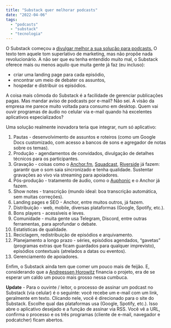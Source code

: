 ```yaml
---
title: "Substack quer melhorar podcasts"
date: "2022-04-06"
tags: 
  - "podcasts"
  - "substack"
  - "tecnologia"
---
```


O Substack começou a [divulgar melhor a sua solução para podcasts.](https://on.substack.com/p/podcasting-but-better?s=r) O texto tem aquele tom superlativo de marketing, mas não propõe nada revolucionário. A não ser que eu tenha entendido muito mal, o Substack oferece mais ou menos aquilo que muita gente já faz (eu incluso):

- criar uma landing page para cada episódio,
- encontrar um meio de debater os assuntos,
- hospedar e distribuir os episódios.

A coisa mais cômoda do Substack é a facilidade de gerenciar publicações pagas. Mas mandar aviso de podcasts por e-mail? Não sei. A visão da empresa me parece muito voltada para consumo em desktop. Quem vai ouvir programas de áudio no celular via e-mail quando há excelentes aplicativos especializados?

Uma solução realmente inovadora teria que integrar, num só aplicativo:

1. Pautas - desenvolvimento de assuntos e roteiros (como um Google Docs customizado, com acesso a bancos de sons e agregador de notas sobre os temas).
2. Produção - agendamentos de convidados, divulgação de detalhes técnicos para os participantes.
3. Gravação - coisas como o [Anchor.fm](http://Anchor.fm), [Squadcast](https://squadcast.fm/), [Riverside](https://riverside.fm/) já fazem: garantir que o som saia sincronizado e tenha qualidade. Sustentar gravações ao vivo via streaming para apoiadores.
4. Pós-produção - tratamento de áudio, como o [Auphonic](https://auphonic.com/) e o Anchor já fazem.
5. Show notes - transcrição (mundo ideal: boa transcrição automática, sem muitas correções).
6. Landing pages e SEO - Anchor, entre muitos outros, já fazem.
7. Distribuição - web, mobile, diversas plataformas (Google, Spotify, etc.).
8. Bons players - acessíveis e leves.
9. Comunidade - muita gente usa Telegram, Discord, entre outras ferramentas, para aprofundar o debate.
10. Estatísticas de qualidade.
11. Reciclagem, redistribuição de episódios e arquivamento.
12. Planejamento a longo prazo - séries, episódios agendados, “gavetas” (programas extras que ficam guardados para qualquer imprevisto), episódios contextuais (atrelados a datas ou eventos).
13. Gerenciamento de apoiadores.

Enfim, o Substack ainda tem que comer um pouco mais de feijão. E, considerando que a [Andreessen Horowitz](https://a16z.com/) financia o projeto, era de se esperar um caldo um pouco mais grosso nessa cumbuca.

**Update** - Para o ouvinte / leitor, o processo de assinar um podcast no Substack (via celular) é o seguinte: você recebe um e-mail com um link, geralmente em texto. Clicando nele, você é direcionado para o site do Substack. Escolhe qual das plataformas usa (Google, Spotify, etc.). Isso abre o aplicativo desejado e a função de assinar via RSS. Você vê a URL, confirma o processo e os três programas (cliente de e-mail, navegador e podcatcher) ficam abertos.
